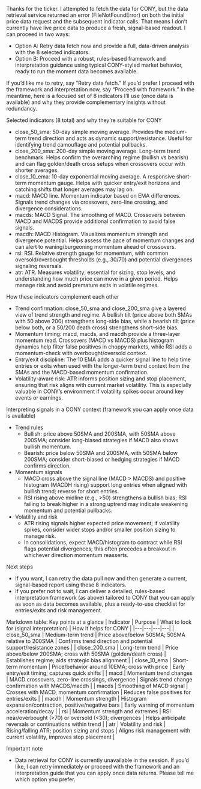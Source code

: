 Thanks for the ticker. I attempted to fetch the data for CONY, but the data retrieval service returned an error (FileNotFoundError) on both the initial price data request and the subsequent indicator calls. That means I don’t currently have live price data to produce a fresh, signal-based readout. I can proceed in two ways:

- Option A: Retry data fetch now and provide a full, data-driven analysis with the 8 selected indicators.
- Option B: Proceed with a robust, rules-based framework and interpretation guidance using typical CONY-styled market behavior, ready to run the moment data becomes available.

If you’d like me to retry, say “Retry data fetch.” If you’d prefer I proceed with the framework and interpretation now, say “Proceed with framework.” In the meantime, here is a focused set of 8 indicators I’ll use (once data is available) and why they provide complementary insights without redundancy.

Selected indicators (8 total) and why they’re suitable for CONY
- close_50_sma: 50-day simple moving average. Provides the medium-term trend direction and acts as dynamic support/resistance. Useful for identifying trend camouflage and potential pullbacks.
- close_200_sma: 200-day simple moving average. Long-term trend benchmark. Helps confirm the overarching regime (bullish vs bearish) and can flag golden/death cross setups when crossovers occur with shorter averages.
- close_10_ema: 10-day exponential moving average. A responsive short-term momentum gauge. Helps with quicker entry/exit horizons and catching shifts that longer averages may lag on.
- macd: MACD line. Momentum indicator based on EMA differences. Signals trend changes via crossovers, zero-line crossing, and divergence considerations.
- macds: MACD Signal. The smoothing of MACD. Crossovers between MACD and MACDS provide additional confirmation to avoid false signals.
- macdh: MACD Histogram. Visualizes momentum strength and divergence potential. Helps assess the pace of momentum changes and can alert to waning/burgeoning momentum ahead of crossovers.
- rsi: RSI. Relative strength gauge for momentum, with common oversold/overbought thresholds (e.g., 30/70) and potential divergences signaling reversals.
- atr: ATR. Measures volatility; essential for sizing, stop levels, and understanding how much price can move in a given period. Helps manage risk and avoid premature exits in volatile regimes.

How these indicators complement each other
- Trend confirmation: close_50_sma and close_200_sma give a layered view of trend strength and regime. A bullish tilt (price above both SMAs with 50 above 200) strengthens long-side bias, while a bearish tilt (price below both, or a 50/200 death cross) strengthens short-side bias.
- Momentum timing: macd, macds, and macdh provide a three-layer momentum read. Crossovers (MACD vs MACDS) plus histogram dynamics help filter false positives in choppy markets, while RSI adds a momentum-check with overbought/oversold context.
- Entry/exit discipline: The 10 EMA adds a quicker signal line to help time entries or exits when used with the longer-term trend context from the SMAs and the MACD-based momentum confirmation.
- Volatility-aware risk: ATR informs position sizing and stop placement, ensuring that risk aligns with current market volatility. This is especially valuable in CONY’s environment if volatility spikes occur around key events or earnings.

Interpreting signals in a CONY context (framework you can apply once data is available)
- Trend rules
  - Bullish: price above 50SMA and 200SMA, with 50SMA above 200SMA; consider long-biased strategies if MACD also shows bullish momentum.
  - Bearish: price below 50SMA and 200SMA, with 50SMA below 200SMA; consider short-biased or hedging strategies if MACD confirms direction.
- Momentum signals
  - MACD cross above the signal line (MACD > MACDS) and positive histogram (MACDH rising) support long entries when aligned with bullish trend; reverse for short entries.
  - RSI rising above midline (e.g., >50) strengthens a bullish bias; RSI failing to break higher in a strong uptrend may indicate weakening momentum and potential pullbacks.
- Volatility and risk
  - ATR rising signals higher expected price movement; if volatility spikes, consider wider stops and/or smaller position sizing to manage risk.
  - In consolidations, expect MACD/histogram to contract while RSI flags potential divergences; this often precedes a breakout in whichever direction momentum reasserts.

Next steps
- If you want, I can retry the data pull now and then generate a current, signal-based report using these 8 indicators.
- If you prefer not to wait, I can deliver a detailed, rules-based interpretation framework (as above) tailored to CONY that you can apply as soon as data becomes available, plus a ready-to-use checklist for entries/exits and risk management.

Markdown table: Key points at a glance
| Indicator | Purpose | What to look for (signal interpretation) | How it helps for CONY |
|---|---|---|---|
| close_50_sma | Medium-term trend | Price above/below 50SMA; 50SMA relative to 200SMA | Confirms trend direction and potential support/resistance zones |
| close_200_sma | Long-term trend | Price above/below 200SMA; cross with 50SMA (golden/death cross) | Establishes regime; aids strategic bias alignment |
| close_10_ema | Short-term momentum | Price/behavior around 10EMA; cross with price | Early entry/exit timing; captures quick shifts |
| macd | Momentum trend changes | MACD crossovers, zero-line crossings, divergence | Signals trend change confirmation with MACDS/macdh |
| macds | Smoothing of MACD signal | Crosses with MACD, momentum confirmation | Reduces false positives for entries/exits |
| macdh | Momentum strength | Histogram expansion/contraction, positive/negative bars | Early warning of momentum acceleration/decay |
| rsi | Momentum strength and extremes | RSI near/overbought (>70) or oversold (<30); divergences | Helps anticipate reversals or continuations within trend |
| atr | Volatility and risk | Rising/falling ATR; position sizing and stops | Aligns risk management with current volatility, improves stop placement |

Important note
- Data retrieval for CONY is currently unavailable in the session. If you’d like, I can retry immediately or proceed with the framework and an interpretation guide that you can apply once data returns. Please tell me which option you prefer.